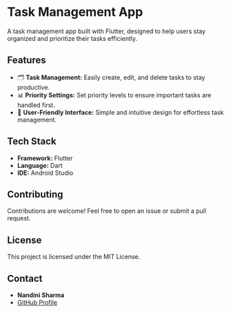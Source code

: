 # Task Management App 

A task management app built with Flutter, designed to help users stay organized and prioritize their tasks efficiently.

## Features

- 🗂️ **Task Management:** Easily create, edit, and delete tasks to stay productive.
- 📊 **Priority Settings:** Set priority levels to ensure important tasks are handled first.
- 🎨 **User-Friendly Interface:** Simple and intuitive design for effortless task management.

## Tech Stack

- **Framework:** Flutter
- **Language:** Dart
- **IDE:** Android Studio


## Contributing

Contributions are welcome! Feel free to open an issue or submit a pull request.

## License

This project is licensed under the MIT License.

## Contact

- **Nandini Sharma**
- [GitHub Profile](https://github.com/Nandini056)

